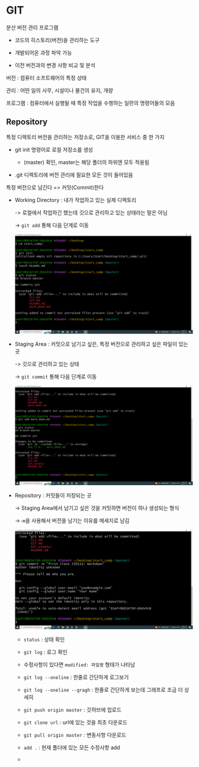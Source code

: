 # GIT

분산 버전 관리 프로그램

- 코드의 히스토리(버전)을 관리하는 도구

- 개발되어온 과정 파악 가능

- 이전 버전과의 변경 사항 비교 및 분석

버전 : 컴퓨터 소프트웨어의 특정 상태

관리 : 어떤 일의 사무, 시설이나 물건의 유지, 개량

프로그램 : 컴퓨터에서 실행될 때 특정 작업을 수행하는 일련의 명령어들의 모음

## Repository

특정 디렉토리 버전을 관리하는 저장소로, GIT을 이용한 서비스 중 한 가지

- git init 명령어로 로컬 저장소를 생성
  
  - (master) 확인, master는 해당 폴더의 하위엔 모두 적용됨

- .git 디렉토리에 버전 관리에 필요한 모든 것이 들어있음

특정 버전으로 남긴다 => 커밋(Commit)한다

- Working Directory : 내가 작업하고 있는 실제 디렉토리
  
  -> 로컬에서 작업하긴 했는데 깃으로 관리하고 있는 상태라는 말은 아님
  
  -> `git add` 통해 다음 단계로 이동
  
  ![](GIT_assets/2023-01-11-16-47-12-image.png)

- Staging Area : 커밋으로 남기고 싶은, 특정 버전으로 관리하고 싶은 파일이 있는 곳
  
  -> 깃으로 관리하고 있는 상태
  
  -> `git commit` 통해 다음 단계로 이동
  
  ![](GIT_assets/2023-01-11-16-50-07-image.png)

- Repository : 커밋들이 저장되는 곳
  
  -> Staging Area에서 남기고 싶은 것을 커밋하면 버전이 하나 생성되는 형식
  
  ->`-m`을 사용해서 버전을 남기는 이유를 메세지로 남김
  
  ![](GIT_assets/2023-01-11-16-51-35-image.png)
  
  - `status` : 상태 확인
  
  - `git log` :  로그 확인
  
  - 수정사항이 있다면 `modified: 파일명` 형태가 나타남    
  
  - `git log --oneline` : 한줄로 간단하게 로그보기
  
  - `git log --oneline --gragh` : 한줄로 간단하게 보는데 그래프로 조금 더 상세히
  
  - `git push origin master` : 깃허브에 업로드
  
  - `git clone url` : url에 있는 것을 최초 다운로드
  
  - `git pull origin master` : 변동사항 다운로드
  
  - `add .` : 현재 폴더에 있는 모든 수정사항 add
  
  - 
